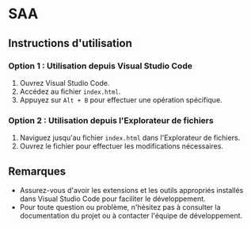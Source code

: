 # SAA

## Instructions d'utilisation

### Option 1 : Utilisation depuis Visual Studio Code
1. Ouvrez Visual Studio Code.
2. Accédez au fichier `index.html`.
3. Appuyez sur `Alt + B` pour effectuer une opération spécifique.

### Option 2 : Utilisation depuis l'Explorateur de fichiers
1. Naviguez jusqu'au fichier `index.html` dans l'Explorateur de fichiers.
2. Ouvrez le fichier pour effectuer les modifications nécessaires.

## Remarques
- Assurez-vous d'avoir les extensions et les outils appropriés installés dans Visual Studio Code pour faciliter le développement.
- Pour toute question ou problème, n'hésitez pas à consulter la documentation du projet ou à contacter l'équipe de développement.
